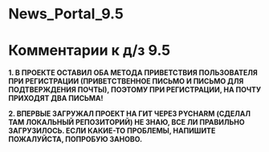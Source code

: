 # News_Portal_9.5
# Комментарии к д/з 9.5

**1. В ПРОЕКТЕ ОСТАВИЛ ОБА МЕТОДА ПРИВЕТСТВИЯ ПОЛЬЗОВАТЕЛЯ ПРИ РЕГИСТРАЦИИ (ПРИВЕТСТВЕННОЕ ПИСЬМО И ПИСЬМО ДЛЯ ПОДТВЕРЖДЕНИЯ ПОЧТЫ),
   ПОЭТОМУ ПРИ РЕГИСТРАЦИИ, НА ПОЧТУ ПРИХОДЯТ ДВА ПИСЬМА!**

**2. ВПЕРВЫЕ ЗАГРУЖАЛ ПРОЕКТ НА ГИТ ЧЕРЕЗ PYCHARM (СДЕЛАЛ ТАМ ЛОКАЛЬНЫЙ РЕПОЗИТОРИЙ)
   НЕ ЗНАЮ, ВСЕ ЛИ ПРАВИЛЬНО ЗАГРУЗИЛОСЬ. ЕСЛИ КАКИЕ-ТО ПРОБЛЕМЫ, НАПИШИТЕ ПОЖАЛУЙСТА, ПОПРОБУЮ ЗАНОВО.**
